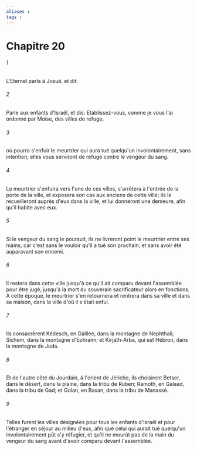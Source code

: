 ```yaml
---
aliases : 
tags : 
---
```


# Chapitre 20

###### 1
L'Eternel parla à Josué, et dit:
###### 2
Parle aux enfants d'Israël, et dis: Etablissez-vous, comme je vous l'ai ordonné par Moïse, des villes de refuge,
###### 3
où pourra s'enfuir le meurtrier qui aura tué quelqu'un involontairement, sans intention; elles vous serviront de refuge contre le vengeur du sang.
###### 4
Le meurtrier s'enfuira vers l'une de ces villes, s'arrêtera à l'entrée de la porte de la ville, et exposera son cas aux anciens de cette ville; ils le recueilleront auprès d'eux dans la ville, et lui donneront une demeure, afin qu'il habite avec eux.
###### 5
Si le vengeur du sang le poursuit, ils ne livreront point le meurtrier entre ses mains; car c'est sans le vouloir qu'il a tué son prochain, et sans avoir été auparavant son ennemi.
###### 6
Il restera dans cette ville jusqu'à ce qu'il ait comparu devant l'assemblée pour être jugé, jusqu'à la mort du souverain sacrificateur alors en fonctions. A cette époque, le meurtrier s'en retournera et rentrera dans sa ville et dans sa maison, dans la ville d'où il s'était enfui.
###### 7
Ils consacrèrent Kédesch, en Galilée, dans la montagne de Nephthali; Sichem, dans la montagne d'Ephraïm; et Kirjath-Arba, qui est Hébron, dans la montagne de Juda.
###### 8
Et de l'autre côté du Jourdain, à l'orient de Jéricho, ils choisirent Betser, dans le désert, dans la plaine, dans la tribu de Ruben; Ramoth, en Galaad, dans la tribu de Gad; et Golan, en Basan, dans la tribu de Manassé.
###### 9
Telles furent les villes désignées pour tous les enfants d'Israël et pour l'étranger en séjour au milieu d'eux, afin que celui qui aurait tué quelqu'un involontairement pût s'y réfugier, et qu'il ne mourût pas de la main du vengeur du sang avant d'avoir comparu devant l'assemblée.
